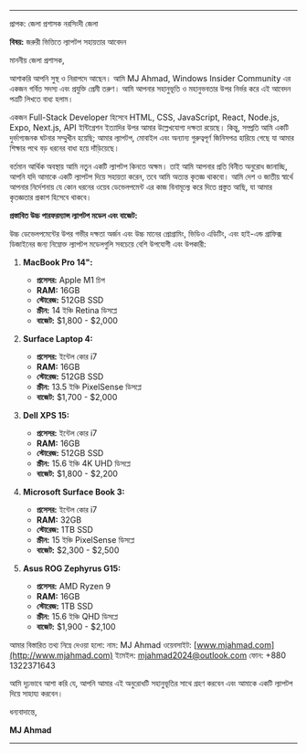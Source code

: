 

---

প্রাপক: 
জেলা প্রশাসক
নরসিংদী জেলা

**বিষয়:** জরুরী ভিত্তিতে ল্যাপটপ সহায়তার আবেদন

মাননীয় জেলা প্রশাসক,

আশাকরি আপনি সুস্থ ও নিরাপদে আছেন। আমি MJ Ahmad, Windows Insider Community এর একজন গর্বিত সদস্য এবং প্রযুক্তি প্রেমী তরুণ। আমি আপনার সহানুভূতি ও মহানুভবতার উপর নির্ভর করে এই আবেদন পত্রটি লিখতে বাধ্য হলাম।

একজন Full-Stack Developer হিসেবে HTML, CSS, JavaScript, React, Node.js, Expo, Next.js, API ইন্টিগ্রেশন ইত্যাদির উপর আমার উল্লেখযোগ্য দক্ষতা রয়েছে। কিন্তু, সম্প্রতি আমি একটি দুর্ভাগ্যজনক ঘটনার সম্মুখীন হয়েছি; আমার ল্যাপটপ, মোবাইল এবং অন্যান্য গুরুত্বপূর্ণ জিনিসপত্র হারিয়ে গেছে যা আমার শিক্ষার পথে বড় ধরনের বাধা হয়ে দাঁড়িয়েছে। 

বর্তমান আর্থিক অবস্থায় আমি নতুন একটি ল্যাপটপ কিনতে অক্ষম। তাই আমি আপনার প্রতি বিনীত অনুরোধ জানাচ্ছি, আপনি যদি আমাকে একটি ল্যাপটপ দিয়ে সহায়তা করেন, তবে আমি অত্যন্ত কৃতজ্ঞ থাকবো। আমি দেশ ও জাতীয় স্বার্থে আপনার নির্দেশনায় যে কোন ধরনের ওয়েব ডেভেলপমেন্ট এর কাজ বিনামূল্যে করে দিতে প্রস্তুত আছি, যা আমার কৃতজ্ঞতার প্রকাশ হিসেবে থাকবে।

**প্রস্তাবিত উচ্চ পারফরম্যান্স ল্যাপটপ মডেল এবং বাজেট:**

উচ্চ ডেভেলপমেন্টের উপর গভীর দক্ষতা অর্জন এবং উচ্চ মানের প্রোগ্রামিং, ভিডিও এডিটিং, এবং হাই-এন্ড গ্রাফিক্স ডিজাইনের জন্য নিম্নোক্ত ল্যাপটপ মডেলগুলি সবচেয়ে বেশি উপযোগী এবং উপকারী:

1. **MacBook Pro 14":**
   - **প্রসেসর:** Apple M1 চিপ
   - **RAM:** 16GB
   - **স্টোরেজ:** 512GB SSD
   - **স্ক্রীন:** 14 ইঞ্চি Retina ডিসপ্লে
   - **বাজেট:** $1,800 - $2,000

2. **Surface Laptop 4:**
   - **প্রসেসর:** ইন্টেল কোর i7
   - **RAM:** 16GB
   - **স্টোরেজ:** 512GB SSD
   - **স্ক্রীন:** 13.5 ইঞ্চি PixelSense ডিসপ্লে
   - **বাজেট:** $1,700 - $2,000

3. **Dell XPS 15:**
   - **প্রসেসর:** ইন্টেল কোর i7
   - **RAM:** 16GB
   - **স্টোরেজ:** 512GB SSD
   - **স্ক্রীন:** 15.6 ইঞ্চি 4K UHD ডিসপ্লে
   - **বাজেট:** $1,800 - $2,200

4. **Microsoft Surface Book 3:**
   - **প্রসেসর:** ইন্টেল কোর i7
   - **RAM:** 32GB
   - **স্টোরেজ:** 1TB SSD
   - **স্ক্রীন:** 15 ইঞ্চি PixelSense ডিসপ্লে
   - **বাজেট:** $2,300 - $2,500

5. **Asus ROG Zephyrus G15:**
   - **প্রসেসর:** AMD Ryzen 9
   - **RAM:** 16GB
   - **স্টোরেজ:** 1TB SSD
   - **স্ক্রীন:** 15.6 ইঞ্চি QHD ডিসপ্লে
   - **বাজেট:** $1,900 - $2,100

আমার বিস্তারিত তথ্য নিম্নে দেওয়া হলো:
নাম: MJ Ahmad
ওয়েবসাইট: [www.mjahmad.com](http://www.mjahmad.com)
ইমেইল: [mjahmad2024@outlook.com](mailto:mjahmad2024@outlook.com)
ফোন: +880 1322371643

আমি দৃঢ়ভাবে আশা করি যে, আপনি আমার এই অনুরোধটি সহানুভূতির সাথে গ্রহণ করবেন এবং আমাকে একটি ল্যাপটপ দিয়ে সাহায্য করবেন।

ধন্যবাদান্তে,

**MJ Ahmad**

---

